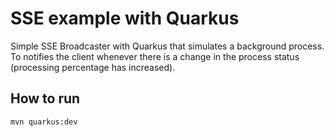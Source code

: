# SSE example with Quarkus

Simple SSE Broadcaster with Quarkus that simulates a background process. To notifies the client whenever there is a change in the process status (processing percentage has increased).

## How to run

```bash
mvn quarkus:dev
```